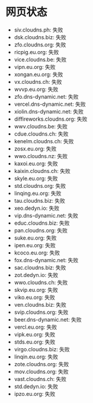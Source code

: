 # 网页状态
- siv.cloudns.ph: 失败
- dsk.cloudns.biz: 失败
- zfo.cloudns.org: 失败
- ricpig.eu.org: 失败
- vice.cloudns.be: 失败
- vipn.eu.org: 失败
- xongan.eu.org: 失败
- vx.cloudns.ch: 失败
- wvvp.eu.org: 失败
- zfo.dns-dynamic.net: 失败
- vercel.dns-dynamic.net: 失败
- xiolin.dns-dynamic.net: 失败
- diffireworks.cloudns.org: 失败
- wwv.cloudns.be: 失败
- cdue.cloudns.ch: 失败
- kenelm.cloudns.ch: 失败
- zosx.eu.org: 失败
- wwo.cloudns.nz: 失败
- kaxoi.eu.org: 失败
- kaixin.cloudns.ch: 失败
- skyle.eu.org: 失败
- std.cloudns.org: 失败
- linqing.eu.org: 失败
- tau.cloudns.biz: 失败
- xeo.dedyn.io: 失败
- vip.dns-dynamic.net: 失败
- educ.cloudns.biz: 失败
- pan.cloudns.org: 失败
- suke.eu.org: 失败
- ipen.eu.org: 失败
- kcoco.eu.org: 失败
- fox.dns-dynamic.net: 失败
- sac.cloudns.biz: 失败
- zot.dedyn.io: 失败
- wwo.cloudns.ch: 失败
- skvip.eu.org: 失败
- viko.eu.org: 失败
- ven.cloudns.biz: 失败
- svip.cloudns.org: 失败
- beer.dns-dynamic.net: 失败
- vercl.eu.org: 失败
- vipk.eu.org: 失败
- stds.eu.org: 失败
- virgo.cloudns.biz: 失败
- linqin.eu.org: 失败
- zote.cloudns.org: 失败
- mov.cloudns.org: 失败
- vast.cloudns.ch: 失败
- std.dedyn.io: 失败
- ipzo.eu.org: 失败
